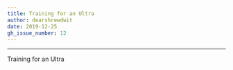 ```yaml
---
title: Training for an Ultra
author: dearshrewdwit
date: 2019-12-25
gh_issue_number: 12
---
```


___

Training for an Ultra
